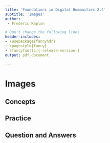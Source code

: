 ```yaml
---
title: 'Foundations in Digital Humanities 2.4'
subtitle: 'Images'
author:
 - Frederic Kaplan

# Don't change the following lines
header-includes:
- \usepackage{fancyhdr}
- \pagestyle{fancy}
- \fancyfoot[L]{-release-version-}
output: pdf_document

---
```


# Images

## Concepts



## Practice

### 

## Question and Answers 



